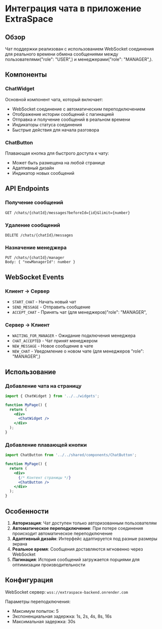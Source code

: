 # Интеграция чата в приложение ExtraSpace

## Обзор

Чат поддержки реализован с использованием WebSocket соединения для реального времени обмена сообщениями между пользователями("role": "USER",) и менеджерами("role": "MANAGER",).

## Компоненты

### ChatWidget
Основной компонент чата, который включает:
- WebSocket соединение с автоматическим переподключением
- Отображение истории сообщений с пагинацией
- Отправка и получение сообщений в реальном времени
- Индикаторы статуса соединения
- Быстрые действия для начала разговора

### ChatButton
Плавающая кнопка для быстрого доступа к чату:
- Может быть размещена на любой странице
- Адаптивный дизайн
- Индикатор новых сообщений

## API Endpoints

### Получение сообщений
```
GET /chats/{chatId}/messages?beforeId={id}&limit={number}
```

### Удаление сообщений
```
DELETE /chats/{chatId}/messages
```

### Назначение менеджера
```
PUT /chats/{chatId}/manager
Body: { "newManagerId": number }
```

## WebSocket Events

### Клиент -> Сервер
- `START_CHAT` - Начать новый чат
- `SEND_MESSAGE` - Отправить сообщение
- `ACCEPT_CHAT` - Принять чат (для менеджеров)"role": "MANAGER",

### Сервер -> Клиент
- `WAITING_FOR_MANAGER` - Ожидание подключения менеджера
- `CHAT_ACCEPTED` - Чат принят менеджером
- `NEW_MESSAGE` - Новое сообщение в чате
- `NEW_CHAT` - Уведомление о новом чате (для менеджеров "role": "MANAGER",)

## Использование

### Добавление чата на страницу
```jsx
import { ChatWidget } from '../../widgets';

function MyPage() {
  return (
    <div>
      <ChatWidget />
    </div>
  );
}
```

### Добавление плавающей кнопки
```jsx
import ChatButton from '../../shared/components/ChatButton';

function MyPage() {
  return (
    <div>
      {/* Контент страницы */}
      <ChatButton />
    </div>
  );
}
```

## Особенности

1. **Авторизация**: Чат доступен только авторизованным пользователям
2. **Автоматическое переподключение**: При потере соединения происходит автоматическое переподключение
3. **Адаптивный дизайн**: Интерфейс адаптируется под разные размеры экрана
4. **Реальное время**: Сообщения доставляются мгновенно через WebSocket
5. **Пагинация**: История сообщений загружается порциями для оптимизации производительности

## Конфигурация

WebSocket сервер: `wss://extraspace-backend.onrender.com`

Параметры переподключения:
- Максимум попыток: 5
- Экспоненциальная задержка: 1s, 2s, 4s, 8s, 16s
- Максимальная задержка: 30s 